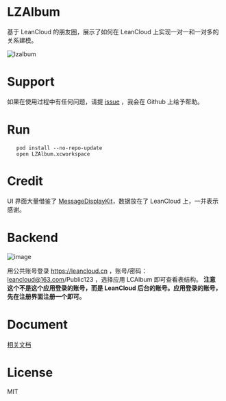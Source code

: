 # LZAlbum
基于 LeanCloud 的朋友圈，展示了如何在 LeanCloud 上实现一对一和一对多的关系建模。

![lzalbum](https://cloud.githubusercontent.com/assets/5022872/7377560/c02f5838-ee19-11e4-8817-df41c63311d0.gif)

# Support

如果在使用过程中有任何问题，请提 [issue](https://github.com/lzwjava/LZAlbum/issues) ，我会在 Github 上给予帮助。

# Run
```
   pod install --no-repo-update
   open LZAlbum.xcworkspace
```

# Credit

UI 界面大量借鉴了 [MessageDisplayKit](https://github.com/xhzengAIB/MessageDisplayKit)，数据放在了 LeanCloud 上，一并表示感谢。

# Backend

![image](https://cloud.githubusercontent.com/assets/5022872/7449102/2390131e-f260-11e4-8978-cead60e2f272.png)

用公共账号登录 https://leancloud.cn ，账号/密码：leancloud@163.com/Public123 ，选择应用 LCAlbum 即可查看表结构。
**注意 这个不是这个应用登录的账号，而是 LeanCloud 后台的账号。应用登录的账号，先在注册界面注册一个即可。**

# Document

[相关文档](https://leancloud.cn/docs/ios_os_x_guide.html)

# License
MIT
